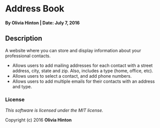 # Address Book

#### By Olivia Hinton | Date: July 7, 2016

## Description
A website where you can store and display information about your professional contacts.

* Allows users to add mailing addresses for each contact with a street address, city, state and zip. Also, includes a type (home, office, etc).
* Allows users to select a contact, and add phone numbers.
* Allows users to add multiple emails for their contacts with an address and type.

### License

*This software is licensed under the MIT license.*

Copyright (c) 2016 **Olivia Hinton**
